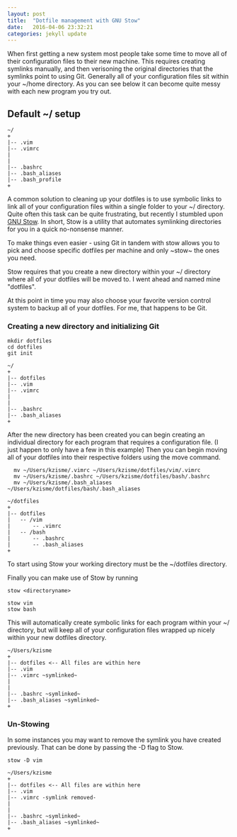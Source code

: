 ```yaml
---
layout: post
title:  "Dotfile management with GNU Stow"
date:   2016-04-06 23:32:21
categories: jekyll update
---
```


When first getting a new system most people take some time to move all of their configuration files to their new machine.  This requires creating symlinks manually, and then verisoning the original directories that the symlinks point to using Git.  Generally all of your configuration files sit within your ~/home directory.  As you can see below it can become quite messy with each new program you try out.

## Default ~/ setup

~~~
~/
+
|-- .vim
|-- .vimrc
|
|
|-- .bashrc
|-- .bash_aliases
|-- .bash_profile
+
~~~

A common solution to cleaning up your dotfiles is to use symbolic links to
link all of your configuration files within a single folder to your ~/ directory.
Quite often this task can be quite frustrating, but recently I stumbled
upon [GNU Stow](https://www.gnu.org/software/stow/).  In short, Stow is a utility that automates
symlinking directories for you in a quick no-nonsense manner.

To make things even easier - using Git in tandem with stow allows you to pick
and choose specific dotfiles per machine and only ~stow~ the ones you need.  

Stow requires that you create a new directory within your ~/ directory where
all of your dotfiles will be moved to.  I went ahead and named mine
"dotfiles".

At this point in time you may also choose your favorite version control system to
backup all of your dotfiles.  For me, that happens to be Git.

### Creating a new directory and initializing Git

~~~
mkdir dotfiles 
cd dotfiles
git init
~~~


~~~
~/
+
|-- dotfiles
|-- .vim
|-- .vimrc
|
|
|-- .bashrc
|-- .bash_aliases
+
~~~

After the new directory has been created you can begin creating an
individual directory for each program that requires a configuration file.  (I
just happen to only have a few in this example)
Then you can begin moving all of your dotfiles into their respective folders
using the move command.

~~~
  mv ~/Users/kzisme/.vimrc ~/Users/kzisme/dotfiles/vim/.vimrc
  mv ~/Users/kzisme/.bashrc ~/Users/kzisme/dotfiles/bash/.bashrc
  mv ~/Users/kzisme/.bash_aliases ~/Users/kzisme/dotfiles/bash/.bash_aliases
~~~

~~~
~/dotfiles
+
|-- dotfiles
|   -- /vim
|       -- .vimrc
|   -- /bash
|       -- .bashrc
|       -- .bash_aliases
+
~~~

To start using Stow your working directory must be the ~/dotfiles directory.

Finally you can make use of Stow by running

~~~
stow <directoryname>
~~~

~~~
stow vim
stow bash
~~~

This will automatically create symbolic links for each program within your ~/
directory, but will keep all of your configuration files wrapped up nicely
within your new dotfiles directory.  

~~~
~/Users/kzisme
+
|-- dotfiles <-- All files are within here
|-- .vim
|-- .vimrc ~symlinked~
|
|
|-- .bashrc ~symlinked~
|-- .bash_aliases ~symlinked~
+
~~~

### Un-Stowing 
In some instances you may want to remove the symlink you have created
previously.  That can be done by passing the -D flag to Stow.

~~~
stow -D vim
~~~

~~~
~/Users/kzisme
+
|-- dotfiles <-- All files are within here
|-- .vim
|-- .vimrc -symlink removed-
|
|
|-- .bashrc ~symlinked~
|-- .bash_aliases ~symlinked~
+
~~~





